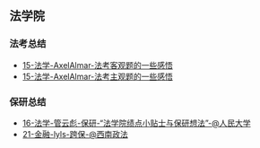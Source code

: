 ## 法学院 <!-- {docsify-ignore-all} -->

<!-- recent-update-start -->
### 法考总结
- [15-法学-AxelAlmar-法考客观题的一些感悟](https://zhuanlan.zhihu.com/p/45610719?utm_source=wechat_session&utm_medium=social&utm_oi=997200635032301568&utm_campaign=shareopn)
- [15-法学-AxelAlmar-法考主观题的一些感悟](https://zhuanlan.zhihu.com/p/54068198)

### 保研总结
- [16-法学-管云彪-保研-“法学院绩点小贴士与保研想法”-@人民大学](personal-summary/law/16-法学-管云彪-保研-“法学院绩点小贴士与保研想法”-@人民大学.md)
- [21-金融-lyls-跨保-@西南政法](personal-summary/jingji/21-金融-lyls-跨保-@西南政法.md)


<!-- recent-update-end -->